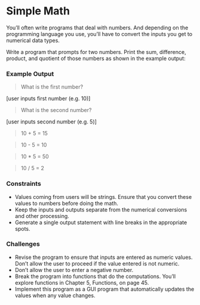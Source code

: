 # Simple Math
You’ll often write programs that deal with numbers. And depending on the 
programming language you use, you’ll have to convert the inputs you get to 
numerical data types.

Write a program that prompts for two numbers. Print the sum, difference, product, and quotient of those numbers as shown in the example output:

### **Example Output**
>  What is the first number?

[user inputs first number (e.g. 10)]

> What is the second number?

[user inputs second number (e.g. 5)]

> 10 + 5 = 15

> 10 - 5 = 10

> 10 * 5 = 50

> 10 / 5 = 2

### **Constraints**
- Values coming from users will be strings. Ensure that you convert these 
values to numbers before doing the math.
- Keep the inputs and outputs separate from the numerical conversions and other 
processing.
- Generate a single output statement with line breaks in the appropriate spots.

### **Challenges**

- Revise the program to ensure that inputs are entered as numeric values. Don’t 
allow the user to proceed if the value entered is not numeric.
- Don’t allow the user to enter a negative number.
- Break the program into functions that do the computations. You’ll explore 
functions in Chapter 5, Functions, on page 45.
- Implement this program as a GUI program that automatically updates the values 
when any value changes.